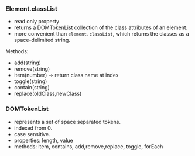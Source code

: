 ### Element.classList

- read only property
- returns a DOMTokenList collection of the class attributes of an element.
- more convenient than ```element.classList```, which returns the classes as a space-delimited string.

Methods:
- add(string)
- remove(string)
- item(number) -> return class name at index
- toggle(string)
- contain(string)
- replace(oldClass,newClass)

### DOMTokenList
- represents a set of space separated tokens.
- indexed from 0.
- case sensitive.
- properties: length, value
- methods: item, contains, add,remove,replace, toggle, forEach
